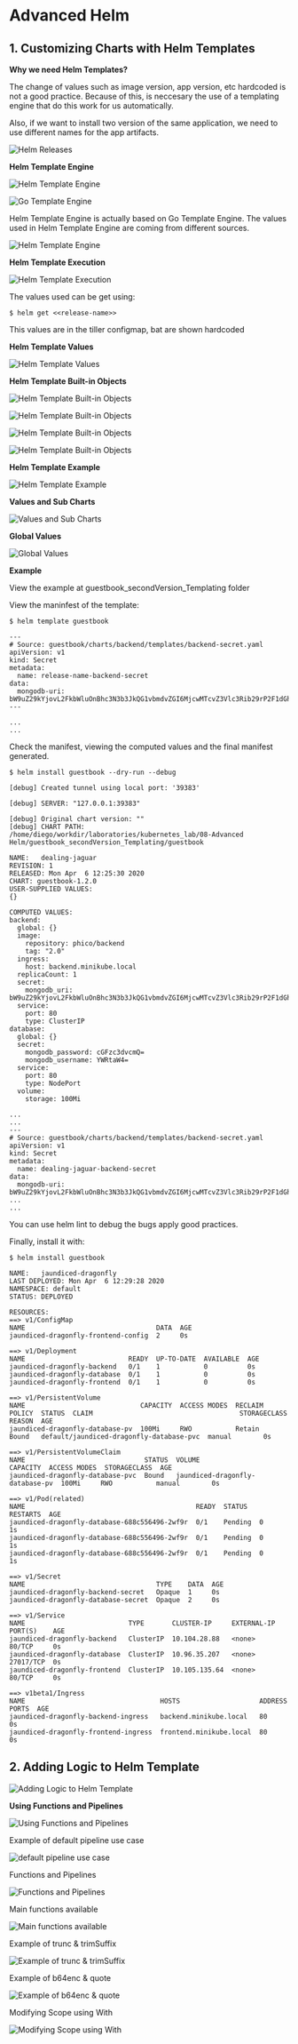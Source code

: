 # Advanced Helm

## 1. Customizing Charts with Helm Templates

__Why we need Helm Templates?__

The change of values such as image version, app version, etc hardcoded is not a good practice. Because of this, is neccesary the use of a templating engine that do this work for us automatically.

Also, if we want to install two version of the same application, we need to use different names for the app artifacts.

![Helm Releases](../images/115.png)

__Helm Template Engine__

![Helm Template Engine](../images/116.png)

![Go Template Engine](../images/117.png)

Helm Template Engine is actually based on Go Template Engine. The values used in Helm Template Engine are coming from different sources.

![Helm Template Engine](../images/118.png)

__Helm Template Execution__

![Helm Template Execution](../images/119.png)

The values used can be get using:

```
$ helm get <<release-name>>
```

This values are in the tiller configmap, bat are shown hardcoded

__Helm Template Values__

![Helm Template Values](../images/120.png)

__Helm Template Built-in Objects__

![Helm Template Built-in Objects](../images/121.png)

![Helm Template Built-in Objects](../images/122.png)

![Helm Template Built-in Objects](../images/123.png)

![Helm Template Built-in Objects](../images/124.png)

__Helm Template Example__

![Helm Template Example](../images/125.png)

__Values and Sub Charts__

![Values and Sub Charts](../images/126.png)

__Global Values__

![Global Values](../images/127.png)

__Example__

View the example at guestbook_secondVersion_Templating folder

View the maninfest of the template:

```shell
$ helm template guestbook

---
# Source: guestbook/charts/backend/templates/backend-secret.yaml
apiVersion: v1
kind: Secret
metadata:
  name: release-name-backend-secret 
data:
  mongodb-uri: bW9uZ29kYjovL2FkbWluOnBhc3N3b3JkQG1vbmdvZGI6MjcwMTcvZ3Vlc3Rib29rP2F1dGhTb3VyY2U9YWRtaW4=
---

...
...
```

Check the manifest, viewing the computed values and the final manifest generated.

```shell
$ helm install guestbook --dry-run --debug

[debug] Created tunnel using local port: '39383'

[debug] SERVER: "127.0.0.1:39383"

[debug] Original chart version: ""
[debug] CHART PATH: /home/diego/workdir/laboratories/kubernetes_lab/08-Advanced Helm/guestbook_secondVersion_Templating/guestbook

NAME:   dealing-jaguar
REVISION: 1
RELEASED: Mon Apr  6 12:25:30 2020
CHART: guestbook-1.2.0
USER-SUPPLIED VALUES:
{}

COMPUTED VALUES:
backend:
  global: {}
  image:
    repository: phico/backend
    tag: "2.0"
  ingress:
    host: backend.minikube.local
  replicaCount: 1
  secret:
    mongodb_uri: bW9uZ29kYjovL2FkbWluOnBhc3N3b3JkQG1vbmdvZGI6MjcwMTcvZ3Vlc3Rib29rP2F1dGhTb3VyY2U9YWRtaW4=
  service:
    port: 80
    type: ClusterIP
database:
  global: {}
  secret:
    mongodb_password: cGFzc3dvcmQ=
    mongodb_username: YWRtaW4=
  service:
    port: 80
    type: NodePort
  volume:
    storage: 100Mi

...
...
---
# Source: guestbook/charts/backend/templates/backend-secret.yaml
apiVersion: v1
kind: Secret
metadata:
  name: dealing-jaguar-backend-secret 
data:
  mongodb-uri: bW9uZ29kYjovL2FkbWluOnBhc3N3b3JkQG1vbmdvZGI6MjcwMTcvZ3Vlc3Rib29rP2F1dGhTb3VyY2U9YWRtaW4=
...
...

```

You can use helm lint to debug the bugs apply good practices.

Finally, install it with:

```shell
$ helm install guestbook

NAME:   jaundiced-dragonfly
LAST DEPLOYED: Mon Apr  6 12:29:28 2020
NAMESPACE: default
STATUS: DEPLOYED

RESOURCES:
==> v1/ConfigMap
NAME                                 DATA  AGE
jaundiced-dragonfly-frontend-config  2     0s

==> v1/Deployment
NAME                          READY  UP-TO-DATE  AVAILABLE  AGE
jaundiced-dragonfly-backend   0/1    1           0          0s
jaundiced-dragonfly-database  0/1    1           0          0s
jaundiced-dragonfly-frontend  0/1    1           0          0s

==> v1/PersistentVolume
NAME                             CAPACITY  ACCESS MODES  RECLAIM POLICY  STATUS  CLAIM                                     STORAGECLASS  REASON  AGE
jaundiced-dragonfly-database-pv  100Mi     RWO           Retain          Bound   default/jaundiced-dragonfly-database-pvc  manual        0s

==> v1/PersistentVolumeClaim
NAME                              STATUS  VOLUME                           CAPACITY  ACCESS MODES  STORAGECLASS  AGE
jaundiced-dragonfly-database-pvc  Bound   jaundiced-dragonfly-database-pv  100Mi     RWO           manual        0s

==> v1/Pod(related)
NAME                                           READY  STATUS   RESTARTS  AGE
jaundiced-dragonfly-database-688c556496-2wf9r  0/1    Pending  0         1s
jaundiced-dragonfly-database-688c556496-2wf9r  0/1    Pending  0         1s
jaundiced-dragonfly-database-688c556496-2wf9r  0/1    Pending  0         1s

==> v1/Secret
NAME                                 TYPE    DATA  AGE
jaundiced-dragonfly-backend-secret   Opaque  1     0s
jaundiced-dragonfly-database-secret  Opaque  2     0s

==> v1/Service
NAME                          TYPE       CLUSTER-IP     EXTERNAL-IP  PORT(S)    AGE
jaundiced-dragonfly-backend   ClusterIP  10.104.28.88   <none>       80/TCP     0s
jaundiced-dragonfly-database  ClusterIP  10.96.35.207   <none>       27017/TCP  0s
jaundiced-dragonfly-frontend  ClusterIP  10.105.135.64  <none>       80/TCP     0s

==> v1beta1/Ingress
NAME                                  HOSTS                    ADDRESS  PORTS  AGE
jaundiced-dragonfly-backend-ingress   backend.minikube.local   80       0s
jaundiced-dragonfly-frontend-ingress  frontend.minikube.local  80       0s
```

## 2. Adding Logic to Helm Template

![Adding Logic to Helm Template](../images/128.png)

__Using Functions and Pipelines__

![Using Functions and Pipelines](../images/129.png)

Example of default pipeline use case

![default pipeline use case](../images/130.png)

Functions and Pipelines

![Functions and Pipelines](../images/131.png)

Main functions available

![Main functions available](../images/132.png)

Example of trunc & trimSuffix

![Example of trunc & trimSuffix](../images/133.png)

Example of b64enc & quote

![Example of b64enc & quote](../images/134.png)

Modifying Scope using With

![Modifying Scope using With](../images/135.png)


